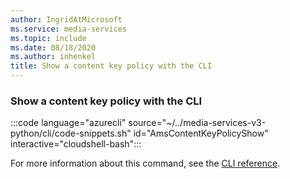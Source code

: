 ```yaml
---
author: IngridAtMicrosoft
ms.service: media-services
ms.topic: include
ms.date: 08/18/2020
ms.author: inhenkel
title: Show a content key policy with the CLI
---
```


### Show a content key policy with the CLI

:::code language="azurecli" source="~/../media-services-v3-python/cli/code-snippets.sh" id="AmsContentKeyPolicyShow" interactive="cloudshell-bash":::

For more information about this command, see the [CLI reference](/cli/azure/ams/content-key-policy?view=azure-cli-latest&preserve-view=true#az-ams-content-key-policy-show).
